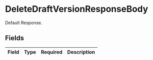 # DeleteDraftVersionResponseBody

Default Response.


## Fields

| Field       | Type        | Required    | Description |
| ----------- | ----------- | ----------- | ----------- |
